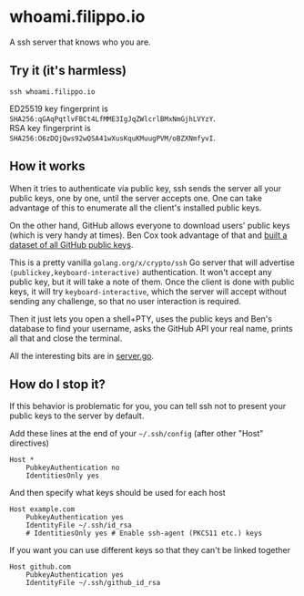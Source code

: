 # whoami.filippo.io
A ssh server that knows who you are.

## Try it (it's harmless)

```
ssh whoami.filippo.io
```

ED25519 key fingerprint is `SHA256:qGAqPqtlvFBCt4LfMME3IgJqZWlcrlBMxNmGjhLVYzY`.  
RSA key fingerprint is `SHA256:O6zDQjQws92wQSA41wXusKquKMuugPVM/oBZXNmfyvI`.

## How it works

When it tries to authenticate via public key, ssh sends the server all your public keys, one by one, until the server accepts one. One can take advantage of this to enumerate all the client's installed public keys.

On the other hand, GitHub allows everyone to download users' public keys (which is very handy at times). Ben Cox took advantage of that and [built a dataset of all GitHub public keys](https://blog.benjojo.co.uk/post/auditing-github-users-keys).

This is a pretty vanilla `golang.org/x/crypto/ssh` Go server that will advertise `(publickey,keyboard-interactive)` authentication. It won't accept any public key, but it will take a note of them. Once the client is done with public keys, it will try `keyboard-interactive`, which the server will accept without sending any challenge, so that no user interaction is required.

Then it just lets you open a shell+PTY, uses the public keys and Ben's database to find your username, asks the GitHub API your real name, prints all that and close the terminal.  

All the interesting bits are in [server.go](https://github.com/FiloSottile/whosthere/blob/master/server.go).

## How do I stop it?

If this behavior is problematic for you, you can tell ssh not to present your public keys to the server by default.

Add these lines at the end of your `~/.ssh/config` (after other "Host" directives)

```
Host *
    PubkeyAuthentication no
    IdentitiesOnly yes
```

And then specify what keys should be used for each host

```
Host example.com
    PubkeyAuthentication yes
    IdentityFile ~/.ssh/id_rsa
    # IdentitiesOnly yes # Enable ssh-agent (PKCS11 etc.) keys
```

If you want you can use different keys so that they can't be linked together

```
Host github.com
    PubkeyAuthentication yes
    IdentityFile ~/.ssh/github_id_rsa
```
